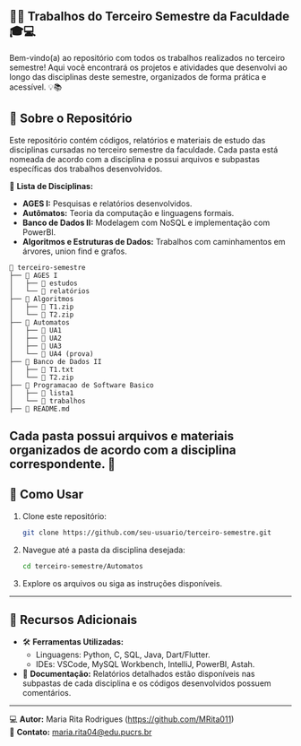 ## 📝✨ Trabalhos do Terceiro Semestre da Faculdade 🎓💻

Bem-vindo(a) ao repositório com todos os trabalhos realizados no terceiro semestre! Aqui você encontrará os projetos e atividades que desenvolvi ao longo das disciplinas deste semestre, organizados de forma prática e acessível. 💡📚

## 🌟 **Sobre o Repositório**
Este repositório contém códigos, relatórios e materiais de estudo das disciplinas cursadas no terceiro semestre da faculdade. Cada pasta está nomeada de acordo com a disciplina e possui arquivos e subpastas específicas dos trabalhos desenvolvidos. 

💾 **Lista de Disciplinas:**
- **AGES I:** Pesquisas e relatórios desenvolvidos.
- **Autômatos:** Teoria da computação e linguagens formais.
- **Banco de Dados II:** Modelagem com NoSQL e implementação com PowerBI.
- **Algoritmos e Estruturas de Dados:** Trabalhos com caminhamentos em árvores, union find e grafos.

```plaintext
📁 terceiro-semestre
├── 📁 AGES I
│   ├── 📂 estudos
│   └── 📂 relatórios
├── 📁 Algoritmos
│   ├── 📄 T1.zip
│   └── 📄 T2.zip
├── 📁 Automatos
│   ├── 📂 UA1
│   ├── 📂 UA2
│   ├── 📂 UA3
│   └── 📂 UA4 (prova)
├── 📁 Banco de Dados II
│   ├── 📄 T1.txt
│   └── 📄 T2.zip
├── 📁 Programacao de Software Basico
│   ├── 📂 lista1
│   └── 📂 trabalhos
├── 📄 README.md
```
Cada pasta possui arquivos e materiais organizados de acordo com a disciplina correspondente. 📘
---

## 🚀 **Como Usar**
1. Clone este repositório:
   ```bash
   git clone https://github.com/seu-usuario/terceiro-semestre.git
   ```
2. Navegue até a pasta da disciplina desejada:
   ```bash
   cd terceiro-semestre/Automatos
   ```
3. Explore os arquivos ou siga as instruções disponíveis.

---

## 🌈 **Recursos Adicionais**
- 🛠️ **Ferramentas Utilizadas:**
  - Linguagens: Python, C, SQL, Java, Dart/Flutter.
  - IDEs: VSCode, MySQL Workbench, IntelliJ, PowerBI, Astah.
- 📑 **Documentação:** Relatórios detalhados estão disponíveis nas subpastas de cada disciplina e os códigos desenvolvidos possuem comentários.

---
💻 **Autor:** Maria Rita Rodrigues (https://github.com/MRita011)  
📧 **Contato:** maria.rita04@edu.pucrs.br
